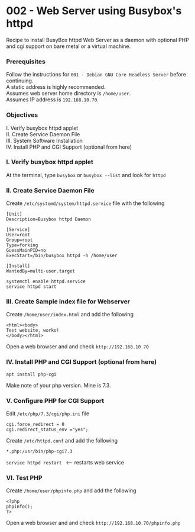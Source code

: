 # 002 - Web Server using Busybox's httpd
Recipe to install BusyBox httpd Web Server as a daemon with optional PHP and cgi support on bare metal or a virtual machine.<br>

### Prerequisites
Follow the instructions for `001 - Debian GNU Core Headless Server` before continuing.<br>
A static address is highly recommended.<br>
Assumes web server home directory is `/home/user`.<br>
Assumes IP address is `192.168.10.70`.

### Objectives
I. Verify busybox httpd applet<br>
II. Create Service Daemon File<br>
III. System Software Installation<br>
IV. Install PHP and CGI Support (optional from here)<br>

### I. Verify busybox httpd applet
At the terminal, type `busybox` or `busybox --list` and look for `httpd`


### II. Create Service Daemon File
Create `/etc/systemd/system/httpd.service` file with the following
```
[Unit]
Description=Busybox httpd Daemon

[Service]
User=root
Group=root
Type=forking
GuessMainPID=no
ExecStart=/bin/busybox httpd -h /home/user

[Install]
WantedBy=multi-user.target
```

`systemctl enable httpd.service`<br>
`service httpd start`

### III. Create Sample index file for Webserver
Create `/home/user/index.html` and add the following
```
<html><body>
Test website, works!
</body></html>
```

Open a web browser and and check `http://192.168.10.70`

### IV. Install PHP and CGI Support (optional from here)
`apt install php-cgi`

Make note of your php version. Mine is 7.3.

### V. Configure PHP for CGI Support
Edit `/etc/php/7.3/cgi/php.ini` file
```
cgi.force_redirect = 0
cgi.redirect_status_env ="yes";
```

Create `/etc/httpd.conf` and add the following
```
*.php:/usr/bin/php-cgi7.3
```

`service httpd restart `  <-- restarts web service<br>

### VI. Test PHP
Create `/home/user/phpinfo.php` and add the following
```
<?php
phpinfo();
?>
```

Open a web browser and and check `http://192.168.10.70/phpinfo.php`

